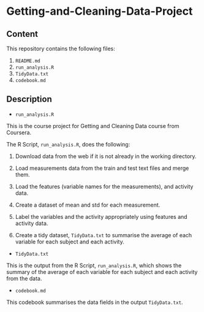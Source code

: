
# Getting-and-Cleaning-Data-Project

## Content

This repository contains the following files:
1. `README.md`
2. `run_analysis.R`
3. `TidyData.txt`
4. `codebook.md`

## Description

* `run_analysis.R`

This is the course project for Getting and Cleaning Data course from Coursera.

The R Script, `run_analysis.R`, does the following:

1. Download data from the web if it is not already in the working directory.

2. Load measurements data from the train and test text files and merge them.

3. Load the features (variable names for the measurements), and activity data.

4. Create a dataset of mean and std for each measurement.

5. Label the variables and the activity appropriately using features and activity data.

6. Create a tidy dataset, `TidyData.txt` to summarise the average of each variable for each subject and each activity.

* `TidyData.txt`

This is the output from the R Script, `run_analysis.R`, which shows the summary of the average of each variable for each subject and each activity from the data.

* `codebook.md`

This codebook summarises the data fields in the output `TidyData.txt`.

